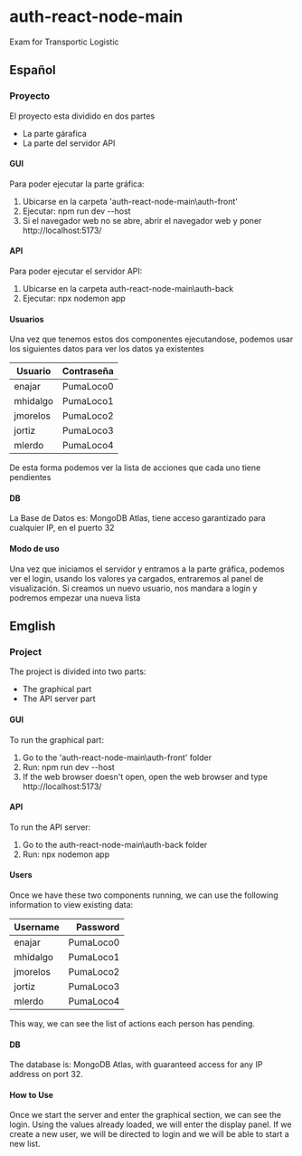 # auth-react-node-main
Exam for Transportic Logistic

## Español
### Proyecto
El proyecto esta dividido en dos partes
* La parte gárafica
* La parte del servidor API

#### GUI
Para poder ejecutar la parte gráfica:
1) Ubicarse en la carpeta 'auth-react-node-main\auth-front'
2) Ejecutar: npm run dev --host
3) Si el navegador web no se abre, abrir el navegador web y poner http://localhost:5173/

#### API
Para poder ejecutar el servidor API:
1) Ubicarse en la carpeta auth-react-node-main\auth-back
2) Ejecutar: npx nodemon app

#### Usuarios
Una vez que tenemos estos dos componentes ejecutandose, podemos usar los siguientes datos para ver los datos ya existentes

Usuario | Contraseña |
| ----- | -----:|
enajar | PumaLoco0 |
mhidalgo | PumaLoco1 |
jmorelos | PumaLoco2 |
jortiz | PumaLoco3 |
mlerdo | PumaLoco4 |

De esta forma podemos ver la lista de acciones que cada uno tiene pendientes

#### DB
La Base de Datos es: MongoDB Atlas, tiene acceso garantizado para cualquier IP, en el puerto 32

#### Modo de uso
Una vez que iniciamos el servidor y entramos a la parte gráfica, podemos ver el login, usando los valores ya cargados, entraremos al panel de visualización.
Si creamos un nuevo usuario, nos mandara a login y podremos empezar una nueva lista

## Emglish
### Project
The project is divided into two parts:
* The graphical part
* The API server part

#### GUI
To run the graphical part:
1) Go to the 'auth-react-node-main\auth-front' folder
2) Run: npm run dev --host
3) If the web browser doesn't open, open the web browser and type http://localhost:5173/

#### API
To run the API server:
1) Go to the auth-react-node-main\auth-back folder
2) Run: npx nodemon app

#### Users
Once we have these two components running, we can use the following information to view existing data:

Username | Password |
| ----- | -----:|
enajar | PumaLoco0 |
mhidalgo | PumaLoco1 |
jmorelos | PumaLoco2 |
jortiz | PumaLoco3 |
mlerdo | PumaLoco4 |

This way, we can see the list of actions each person has pending.

#### DB
The database is: MongoDB Atlas, with guaranteed access for any IP address on port 32.

#### How to Use
Once we start the server and enter the graphical section, we can see the login. Using the values ​​already loaded, we will enter the display panel.
If we create a new user, we will be directed to login and we will be able to start a new list.
